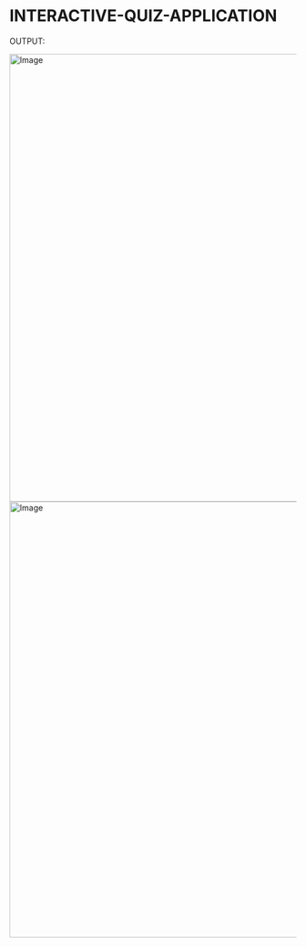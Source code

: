 # INTERACTIVE-QUIZ-APPLICATION














OUTPUT:

<img width="1159" height="786" alt="Image" src="https://github.com/user-attachments/assets/3ce44fe1-5cca-4d06-9b08-732a2f011e32" />

<img width="905" height="765" alt="Image" src="https://github.com/user-attachments/assets/0b9ac86f-27d9-41d4-9fed-867b48a98b51" />

